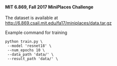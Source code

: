 #### MIT 6.869, Fall 2017 MiniPlaces Challenge

The dataset is available at http://6.869.csail.mit.edu/fa17/miniplaces/data.tar.gz

Example command for training

	python train.py \
	 --model 'resnet18' \
	 --num_epochs 10 \
	 --data_path 'data/' \
	 --result_path 'data/' \
